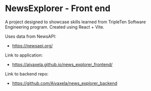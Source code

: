 # NewsExplorer - Front end

A project designed to showcase skills learned from TripleTen Software Engineering program.
Created using React + Vite.

Uses data from NewsAPI:

- https://newsapi.org/

Link to application:

- https://aivaxela.github.io/news_explorer_frontend/

Link to backend repo:

- https://github.com/Aivaxela/news_explorer_backend
